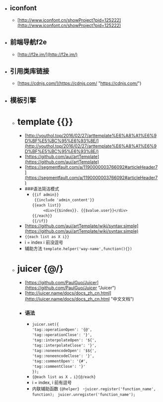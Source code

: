 - ## iconfont
	- [http://www.iconfont.cn/showProject?pid=125222](http://www.iconfont.cn/showProject?pid=125222)
- ## 前端导航f2e
	- [http://f2e.im/](http://f2e.im/)  

- ## 引用类库链接
	- [https://cdnjs.com/](https://cdnjs.com/ "https://cdnjs.com/")         

- ## 模板引擎 
	- # template {{}}
		- [http://youthol.top/2016/02/27/arttemplate%E6%A8%A1%E6%9D%BF%E5%BC%95%E6%93%8E/](http://youthol.top/2016/02/27/arttemplate%E6%A8%A1%E6%9D%BF%E5%BC%95%E6%93%8E/)
		- [https://github.com/aui/artTemplate](https://github.com/aui/artTemplate)
		- [https://segmentfault.com/a/1190000003766092#articleHeader7](https://segmentfault.com/a/1190000003766092#articleHeader7)
		- ###语法简洁模式
			- `{{if admin}}`  
			   ` {{include 'admin_content'}}`   
			   ` {{each list}}  `   
			       `	 <div>{{$index}}. {{$value.user}}</div>`  
			    `{{/each}}`   
			`{{/if}}` 
		- [https://github.com/aui/artTemplate/wiki/syntax:simple](https://github.com/aui/artTemplate/wiki/syntax:simple)
		- `{{each list as X i}}`  
		- i = index i 前没逗号 
		- 辅助方法 `template.helper('way-name',function(){})`
	
	- # juicer {@/}
		- [https://github.com/PaulGuo/Juicer](https://github.com/PaulGuo/Juicer "Juicer")
		- [http://juicer.name/docs/docs_zh_cn.html](http://juicer.name/docs/docs_zh_cn.html "中文文档")
		- ### 语法
			- `juicer.set({`  
  			 `'tag::operationOpen': '{@',`  
   			 `'tag::operationClose': '}',`  
  			 `'tag::interpolateOpen': '${',`  
   			 `'tag::interpolateClose': '}',`  
    		 `'tag::noneencodeOpen': '$${',`  
        	 `'tag::noneencodeClose': '}',`  
             `'tag::commentOpen': '{#',`  
    		 `'tag::commentClose': '}'`  
			 `});`
			- `{@each list as X ，i}{@/each}  `
			- i = index, i 前有逗号
			- 内联辅助函数 `{@helper} `
			-` juicer.register('function_name', function);  `
				`juicer.unregister('function_name');`
